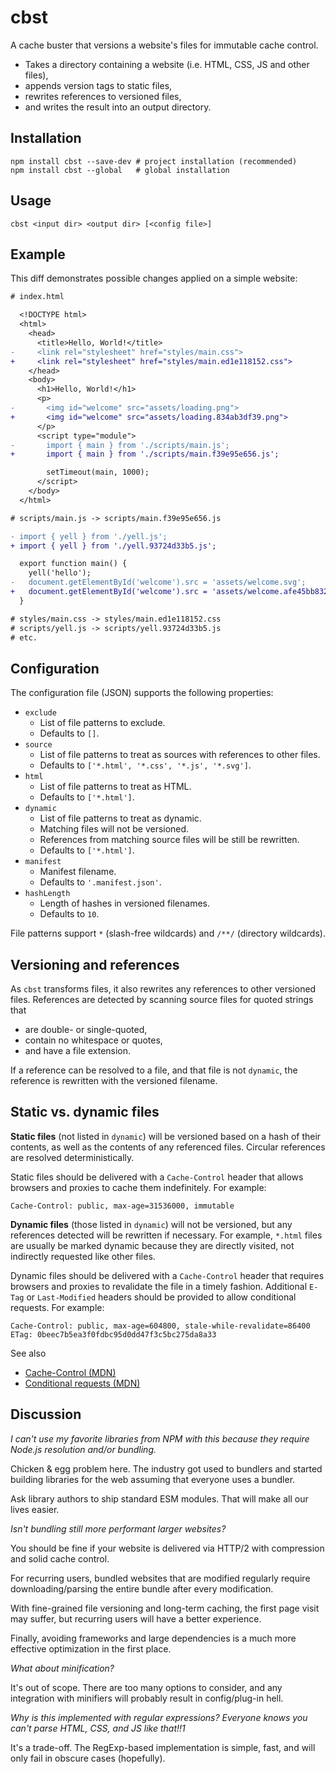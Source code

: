 # cbst

A cache buster that versions a website's files for immutable cache control.

- Takes a directory containing a website (i.e. HTML, CSS, JS and other files),
- appends version tags to static files,
- rewrites references to versioned files,
- and writes the result into an output directory.

## Installation

```
npm install cbst --save-dev # project installation (recommended)
npm install cbst --global   # global installation
```

## Usage

```
cbst <input dir> <output dir> [<config file>]
```

## Example

This diff demonstrates possible changes applied on a simple website:

```diff
# index.html

  <!DOCTYPE html>
  <html>
    <head>
      <title>Hello, World!</title>
-     <link rel="stylesheet" href="styles/main.css">
+     <link rel="stylesheet" href="styles/main.ed1e118152.css">
    </head>
    <body>
      <h1>Hello, World!</h1>
      <p>
-       <img id="welcome" src="assets/loading.png">
+       <img id="welcome" src="assets/loading.834ab3df39.png">
      </p>
      <script type="module">
-       import { main } from './scripts/main.js';
+       import { main } from './scripts/main.f39e95e656.js';

        setTimeout(main, 1000);
      </script>
    </body>
  </html>

# scripts/main.js -> scripts/main.f39e95e656.js

- import { yell } from './yell.js';
+ import { yell } from './yell.93724d33b5.js';

  export function main() {
    yell('hello');
-   document.getElementById('welcome').src = 'assets/welcome.svg';
+   document.getElementById('welcome').src = 'assets/welcome.afe45bb832.svg';
  }

# styles/main.css -> styles/main.ed1e118152.css
# scripts/yell.js -> scripts/yell.93724d33b5.js
# etc.
```

## Configuration

The configuration file (JSON) supports the following properties:

- `exclude`
  - List of file patterns to exclude.
  - Defaults to `[]`.
- `source`
  - List of file patterns to treat as sources with references to other files.
  - Defaults to `['*.html', '*.css', '*.js', '*.svg']`.
- `html`
  - List of file patterns to treat as HTML.
  - Defaults to `['*.html']`.
- `dynamic`
  - List of file patterns to treat as dynamic.
  - Matching files will not be versioned.
  - References from matching source files will be still be rewritten.
  - Defaults to `['*.html']`.
- `manifest`
  - Manifest filename.
  - Defaults to `'.manifest.json'`.
- `hashLength`
  - Length of hashes in versioned filenames.
  - Defaults to `10`.

File patterns support `*` (slash-free wildcards) and `/**/` (directory wildcards).

## Versioning and references

As `cbst` transforms files, it also rewrites any references to other versioned files.
References are detected by scanning source files for quoted strings that

- are double- or single-quoted,
- contain no whitespace or quotes,
- and have a file extension.

If a reference can be resolved to a file, and that file is not `dynamic`,
the reference is rewritten with the versioned filename.

## Static vs. dynamic files

**Static files** (not listed in `dynamic`) will be versioned based on a hash
of their contents, as well as the contents of any referenced files.
Circular references are resolved deterministically.

Static files should be delivered with a `Cache-Control` header that allows
browsers and proxies to cache them indefinitely. For example:

```
Cache-Control: public, max-age=31536000, immutable
```

**Dynamic files** (those listed in `dynamic`) will not be versioned, but any
references detected will be rewritten if necessary. For example,
`*.html` files are usually be marked dynamic because they are directly
visited, not indirectly requested like other files.

Dynamic files should be delivered with a `Cache-Control` header that
requires browsers and proxies to revalidate the file in a timely fashion.
Additional `E-Tag` or `Last-Modified` headers should be provided to
allow conditional requests. For example:

```
Cache-Control: public, max-age=604800, stale-while-revalidate=86400
ETag: 0beec7b5ea3f0fdbc95d0dd47f3c5bc275da8a33
```

See also

- [Cache-Control (MDN)](https://developer.mozilla.org/en-US/docs/Web/HTTP/Headers/Cache-Control)
- [Conditional requests (MDN)](https://developer.mozilla.org/en-US/docs/Web/HTTP/Conditional_requests)

## Discussion

_I can't use my favorite libraries from NPM with this because they require Node.js resolution and/or bundling._

Chicken & egg problem here.
The industry got used to bundlers and started building libraries for the web
assuming that everyone uses a bundler.

Ask library authors to ship standard ESM modules.
That will make all our lives easier.

_Isn't bundling still more performant larger websites?_

You should be fine if your website is delivered via HTTP/2 with compression and
solid cache control.

For recurring users, bundled websites that are modified regularly require
downloading/parsing the entire bundle after every modification.

With fine-grained file versioning and long-term caching,
the first page visit may suffer,
but recurring users will have a better experience.

Finally, avoiding frameworks and large dependencies is a much more effective
optimization in the first place.

_What about minification?_

It's out of scope.
There are too many options to consider,
and any integration with minifiers will probably result in config/plug-in hell.

_Why is this implemented with regular expressions? Everyone knows you can't parse HTML, CSS, and JS like that!!1_

It's a trade-off.
The RegExp-based implementation is simple, fast,
and will only fail in obscure cases (hopefully).
